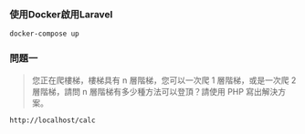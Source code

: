 ### 使用Docker啟用Laravel
```console
docker-compose up
```

### 問題一

> 您正在爬樓梯，樓梯具有 n 層階梯，您可以一次爬 1 層階梯，或是一次爬 2 層階梯，請問 n 層階梯有多少種方法可以登頂？請使用 PHP 寫出解決方案。

```console
http://localhost/calc
```